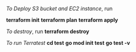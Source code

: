 
_To Deploy S3 bucket and EC2 instance_, run

**terraform init**
**terraform plan**
**terraform apply**

_To destroy_, run
**terraform destroy**

_To run Terratest_
**cd test**
**go mod init test**
**go test -v**
